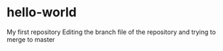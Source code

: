 # hello-world
My first repository
Editing the branch file of the repository and trying to merge to master
